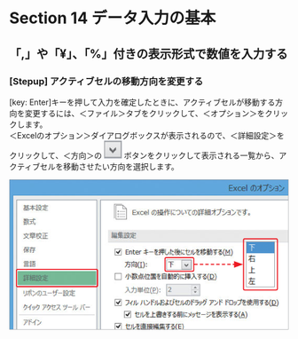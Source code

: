 # Section 14 データ入力の基本

## 「,」や「&yen;」、「&#37;」付きの表示形式で数値を入力する

### [Stepup] アクティブセルの移動方向を変更する

[key: Enter]キーを押して入力を確定したときに、アクティブセルが移動する方向を変更するには、＜ファイル＞タブをクリックして、＜オプション＞をクリックします。  
＜Excelのオプション＞ダイアログボックスが表示されるので、＜詳細設定＞をクリックして、＜方向＞の ![](icon_down3.png) ボタンをクリックして表示される一覧から、アクティブセルを移動させたい方向を選択します。

![](006.png)
